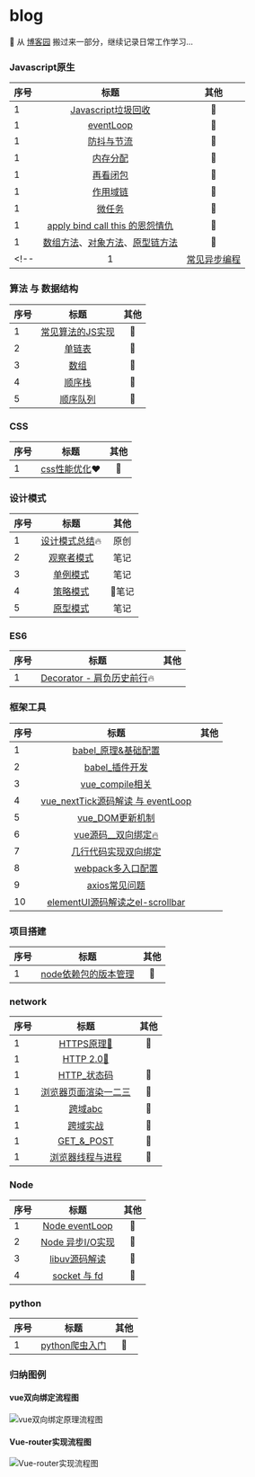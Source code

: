 # blog
🌈 从 [博客园](https://home.cnblogs.com/HXW-from-DJTU/) 搬过来一部分，继续记录日常工作学习...

### Javascript原生

| 序号 | 标题 | 其他 |
| :------| :------: | :------: |
| 1 | [Javascript垃圾回收](/JS/GC.md)| 📒 |
| 1 | [eventLoop](/JS/eventloop.md)| 📒 |
| 1 | [防抖与节流](/JS/debounce.md)| 📒 |
| 1 | [内存分配](/JS/memory_allocation.md)| 📒 |
| 1 | [再看闭包](/JS/closure.md)| 📒 |
| 1 | [作用域链](/JS/[[SCOPE]].md)| 📒 |
| 1 | [微任务](/JS/microTask.md)| 📒 |
| 1 | [apply bind call this 的恩怨情仇 ](/JS/apply_call_bind_this.md)  | 📒 |
| 1 | [数组方法](/JS/ARRAY_FUNC.md)、[对象方法](/JS/OOJECT_FUNC.md)、[原型链方法](/JS/JS_COMMON_FUNC.md)| 📒 |
<!-- | 1 | [常见异步编程](/JS/async_coding.md)| 📒 | -->

### 算法 与 数据结构
| 序号 | 标题 | 其他 |
| :------| :------: | :------: |
| 1 | [常见算法的JS实现](/algorithm/common.md/)| 📒 |
| 2 | [单链表](/algorithm/data_structure/linkedlist/)| 📒 |
| 3 | [数组](/algorithm/data_structure/array/)| 📒 |
| 4 | [顺序栈](/algorithm/data_structure/stack/)| 📒 |
| 5 | [顺序队列](/algorithm/data_structure/queue/)| 📒 |

### CSS

| 序号 | 标题 | 其他 |
| :------| :------: | :------: |
| 1 | [css性能优化](/CSS/css_optimize.md)❤️| 📒 |

### 设计模式

| 序号 | 标题 | 其他 |
| :------| :------: | :------: |
| 1 | [设计模式总结](/design_mode/prototype.md):fire: | 原创 |
| 2 | [观察者模式](/design_mode/observer.md)  | 笔记 |
| 3 | [单例模式](/design_mode/singleton.md) | 笔记 |
| 4 | [策略模式](/design_mode/strategy.md)   | 笔记 |
| 5 | [原型模式](/design_mode/prototype.md)    | 笔记 |


### ES6
<!-- [es6 class](/network/ES6/es6_class.md)     
[类的继承](/network/ES6/es6_%E7%B1%BB%E7%9A%84%E7%BB%A7%E6%89%BF.md)     
[async 下的异步编程](/network/ES6/async_await_conding.md)    -->

| 序号 | 标题 | 其他 |
| :------| :------: | :------: |
| 1 | [Decorator - 肩负历史前行](/ES6/decorator.md):fire: |  |


### 框架工具
| 序号 | 标题 | 其他 |
| :------| :------: | :------: |
| 1 | [babel_原理&基础配置](./project_build/babel.md)  |  |
| 2 | [babel_插件开发](./project_build/babel_plugin_dev.md) |  |
| 3 | [vue_compile相关](/vue/vue_render.md)   |  |
| 4 | [vue_nextTick源码解读 与 eventLoop](./vue/nextTick.md)  |  |
| 5 | [vue_DOM更新机制](./vue/vue_dom_nextTick.md)  |  |
| 6 | [vue源码__双向绑定:fire:](./vue/Vue_twoway_binding.md)   |  |
| 7 | [几行代码实现双向绑定](/network/vue/vue%E5%8F%8C%E5%90%91%E7%BB%91%E5%AE%9A%E6%A8%A1%E6%8B%9F.md)    |  |
| 8 | [webpack多入口配置](./project_build/webpack/multi_entry.md)    |  |
| 9 | [axios常见问题](/network/vue/axios%E5%B8%B8%E8%A7%81%E9%97%AE%E9%A2%98.md)    |  |
| 10 | [elementUI源码解读之el-scrollbar](/network/elementUI/elementUI%E6%BA%90%E7%A0%81%E8%A7%A3%E8%AF%BB%E4%B9%8Bel-scrollbar.md)    |  |
 

<!-- [Vue组件数据流](/network/vue/Vue%E7%BB%84%E4%BB%B6%E6%95%B0%E6%8D%AE%E6%B5%81.md)      -->

### 项目搭建
  
| 序号 | 标题 | 其他 |
| :------| :------: | :------: |
| 1 | [node依赖包的版本管理](/project/node_module_manage.md)| 📒 |  

### network
| 序号 | 标题 | 其他 |
| :------| :------: | :------: |
| 1 | [HTTPS原理🔱](/network/http/https.md)| 📒 |
| 1 | [HTTP 2.0🔱](/network/http/http2.0.md)|  |
| 1 | [HTTP_状态码](/network/status_code.md)| 📒 |
| 1 | [浏览器页面渲染一二三](/network/how_browser_work.md)| 📒 |
| 1 | [跨域abc](/network/CORS.md)| 📒 |
| 1 | [跨域实战](/network/CORS_ON_WORK.md)| 📒 |
| 1 | [GET_&_POST](/JS/post_get.md)| 📒 |
| 1 | [浏览器线程与进程](/browser/JS_browser_thread.md)  | 📒 |

### Node
| 序号 | 标题 | 其他 |
| :------| :------: | :------: |
| 1 | [Node eventLoop](/node/core/eventloop_in_node.md) | 📒 |
| 2 | [Node 异步I/O实现](/node/core/node_io.md)| 📒 |
| 3 | [libuv源码解读](/node/core/libuv/libUV.md)| 📒 |
| 4 | [socket 与 fd](/network/socket.md)| 📒 |

### python
| 序号 | 标题 | 其他 |
| :------| :------: | :------: |
| 1 | [python爬虫入门](/python/python/crawler.md)| 📒 |  

### 归纳图例
#### vue双向绑定流程图
![vue双向绑定原理流程图](./vue/Vue_twoway_binding.png)


#### Vue-router实现流程图
![Vue-router实现流程图](./vue/vue-router/Vue-router.png)


